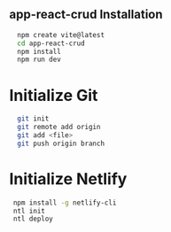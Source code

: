 
## app-react-crud Installation

```bash
  npm create vite@latest
  cd app-react-crud
  npm install
  npm run dev
```
# Initialize Git

```bash
  git init
  git remote add origin
  git add <file>
  git push origin branch
```

# Initialize Netlify

```bash
 npm install -g netlify-cli
 ntl init
 ntl deploy
```